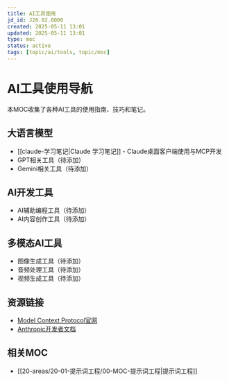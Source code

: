 ```yaml
---
title: AI工具使用
jd_id: J20.02.0000
created: 2025-05-11 13:01
updated: 2025-05-11 13:01
type: moc
status: active
tags: [topic/ai/tools, topic/moc]
---
```


# AI工具使用导航

本MOC收集了各种AI工具的使用指南、技巧和笔记。

## 大语言模型

- [[claude-学习笔记|Claude 学习笔记]] - Claude桌面客户端使用与MCP开发
- GPT相关工具（待添加）
- Gemini相关工具（待添加）

## AI开发工具

- AI辅助编程工具（待添加）
- AI内容创作工具（待添加）

## 多模态AI工具

- 图像生成工具（待添加）
- 音频处理工具（待添加）
- 视频生成工具（待添加）

## 资源链接

- [Model Context Protocol官网](https://modelcontextprotocol.io/)
- [Anthropic开发者文档](https://docs.anthropic.com/)

## 相关MOC

- [[20-areas/20-01-提示词工程/00-MOC-提示词工程|提示词工程]] 